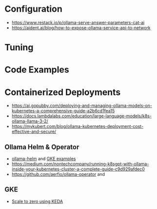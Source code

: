 # Configuration

- https://www.restack.io/p/ollama-serve-answer-parameters-cat-ai
- https://aident.ai/blog/how-to-expose-ollama-service-api-to-network

# Tuning



# Code Examples

# Containerized Deployments
- https://ai.gopubby.com/deploying-and-managing-ollama-models-on-kubernetes-a-comprehensive-guide-a2b6cd1fea15
- https://docs.lambdalabs.com/education/large-language-models/k8s-ollama-llama-3-2/
- https://mykubert.com/blog/ollama-kubernetes-deployment-cost-effective-and-secure/

## Ollama Helm & Operator
- [ollama-helm](https://github.com/otwld/ollama-helm) and [GKE examples](https://github.com/GoogleCloudPlatform/kubernetes-engine-samples/tree/main/cost-optimization/gke-keda/ollama)
- https://medium.com/nontechcompany/running-k8sgpt-with-ollama-inside-your-kubernetes-cluster-a-complete-guide-c9d929afdec0
- https://github.com/aerfio/ollama-operator and 

## GKE 
- [Scale to zero using KEDA](https://cloud.google.com/kubernetes-engine/docs/tutorials/scale-to-zero-using-keda#llm-scale-to-zero)



